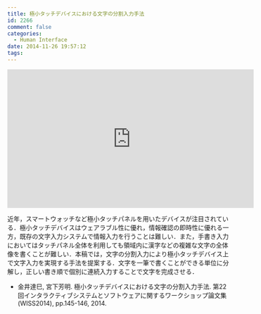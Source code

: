 ```yaml
---
title: 極小タッチデバイスにおける文字の分割入力手法
id: 2266
comment: false
categories:
  - Human Interface
date: 2014-11-26 19:57:12
tags:
---
```




<iframe width="560" height="315" src="https://www.youtube.com/embed/4yTvqvoIArY" frameborder="0" allowfullscreen></iframe>



近年，スマートウォッチなど極小タッチパネルを用いたデバイスが注目されている．極小タッチデバイスはウェアラブル性に優れ，情報確認の即時性に優れる一方，既存の文字入力システムで情報入力を行うことは難しい．また，手書き入力においてはタッチパネル全体を利用しても領域内に漢字などの複雑な文字の全体像を書くことが難しい．本稿では，文字の分割入力により極小タッチデバイス上で文字入力を実現する手法を提案する．文字を一筆で書くことができる単位に分解し，正しい書き順で個別に連続入力することで文字を完成させる．

*   金井達巳, 宮下芳明. 極小タッチデバイスにおける文字の分割入力手法. 第22回インタラクティブシステムとソフトウェアに関するワークショップ論文集(WISS2014), pp.145-146, 2014.
